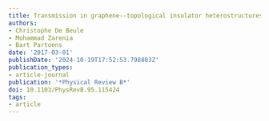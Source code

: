 ```yaml
---
title: Transmission in graphene--topological insulator heterostructures
authors:
- Christophe De Beule
- Mohammad Zarenia
- Bart Partoens
date: '2017-03-01'
publishDate: '2024-10-19T17:52:53.798803Z'
publication_types:
- article-journal
publication: '*Physical Review B*'
doi: 10.1103/PhysRevB.95.115424
tags:
- article
---
```

